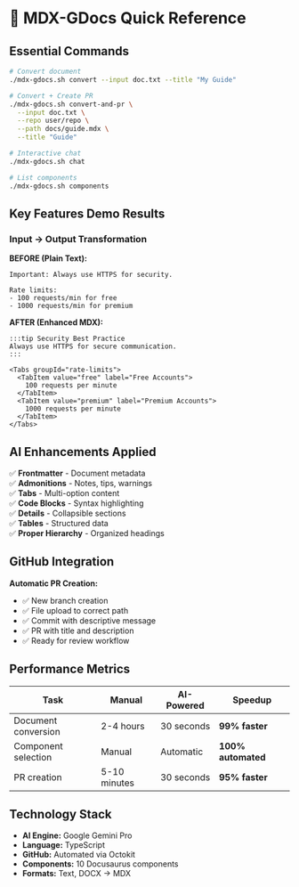 # 🚀 MDX-GDocs Quick Reference

## **Essential Commands**

```bash
# Convert document
./mdx-gdocs.sh convert --input doc.txt --title "My Guide"

# Convert + Create PR
./mdx-gdocs.sh convert-and-pr \
  --input doc.txt \
  --repo user/repo \
  --path docs/guide.mdx \
  --title "Guide"

# Interactive chat
./mdx-gdocs.sh chat

# List components
./mdx-gdocs.sh components
```

## **Key Features Demo Results**

### **Input → Output Transformation**

**BEFORE (Plain Text):**

```
Important: Always use HTTPS for security.

Rate limits:
- 100 requests/min for free
- 1000 requests/min for premium
```

**AFTER (Enhanced MDX):**

```mdx
:::tip Security Best Practice
Always use HTTPS for secure communication.
:::

<Tabs groupId="rate-limits">
  <TabItem value="free" label="Free Accounts">
    100 requests per minute
  </TabItem>
  <TabItem value="premium" label="Premium Accounts">
    1000 requests per minute
  </TabItem>
</Tabs>
```

## **AI Enhancements Applied**

✅ **Frontmatter** - Document metadata  
✅ **Admonitions** - Notes, tips, warnings  
✅ **Tabs** - Multi-option content  
✅ **Code Blocks** - Syntax highlighting  
✅ **Details** - Collapsible sections  
✅ **Tables** - Structured data  
✅ **Proper Hierarchy** - Organized headings

## **GitHub Integration**

**Automatic PR Creation:**

- ✅ New branch creation
- ✅ File upload to correct path
- ✅ Commit with descriptive message
- ✅ PR with title and description
- ✅ Ready for review workflow

## **Performance Metrics**

| Task                | Manual       | AI-Powered | Speedup            |
| ------------------- | ------------ | ---------- | ------------------ |
| Document conversion | 2-4 hours    | 30 seconds | **99% faster**     |
| Component selection | Manual       | Automatic  | **100% automated** |
| PR creation         | 5-10 minutes | 30 seconds | **95% faster**     |

## **Technology Stack**

- **AI Engine:** Google Gemini Pro
- **Language:** TypeScript
- **GitHub:** Automated via Octokit
- **Components:** 10 Docusaurus components
- **Formats:** Text, DOCX → MDX
